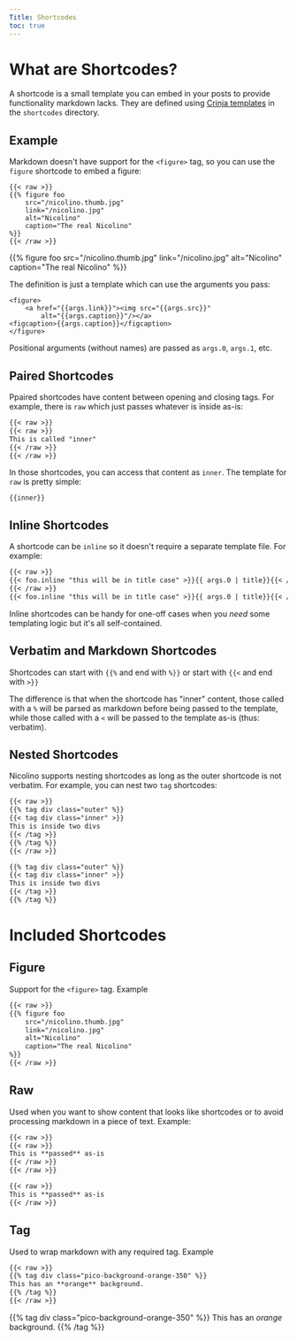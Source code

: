 ```yaml
---
Title: Shortcodes
toc: true
---
```


# What are Shortcodes?

A shortcode is a small template you can embed in your posts to
provide functionality markdown lacks. They are defined using
[Crinja templates](https://straight-shoota.github.io/crinja/)
in the `shortcodes` directory.

## Example

Markdown doesn't have support for the `<figure>` tag,
so you can use the `figure` shortcode to embed a figure:

```
{{< raw >}}
{{% figure foo
    src="/nicolino.thumb.jpg"
    link="/nicolino.jpg"
    alt="Nicolino"
    caption="The real Nicolino"
%}}
{{< /raw >}}
```

{{% figure foo
    src="/nicolino.thumb.jpg"
    link="/nicolino.jpg"
    alt="Nicolino"
    caption="The real Nicolino"
%}}

The definition is just a template which can use the arguments
you pass:

```jinja
<figure>
    <a href="{{args.link}}"><img src="{{args.src}}"
        alt="{{args.caption}}"/></a>
<figcaption>{{args.caption}}</figcaption>
</figure>
```

Positional arguments (without names) are passed as `args.0`, `args.1`, etc.

## Paired Shortcodes

Ppaired shortcodes have content between
opening and closing tags. For example, there is `raw` which just
passes whatever is inside as-is:

```markdown
{{< raw >}}
{{< raw >}}
This is called "inner"
{{< /raw >}}
{{< /raw >}}
```

In those shortcodes, you can access that content as `inner`.
The template for `raw` is pretty simple:

```jinja
{{inner}}
```

## Inline Shortcodes

A shortcode can be `inline` so it doesn't require a separate template file. For example:

```markdown
{{< raw >}}
{{< foo.inline "this will be in title case" >}}{{ args.0 | title}}{{< /foo.inline >}}
{{< /raw >}}
{{< foo.inline "this will be in title case" >}}{{ args.0 | title}}{{< /foo.inline >}}
```

Inline shortcodes can be handy for one-off cases when you *need* some templating logic
but it's all self-contained.

## Verbatim and Markdown Shortcodes

Shortcodes can start with `{{%` and end with `%}}` or start with `{{<` and end with `>}}`

The difference is that when the shortcode has "inner" content,
those called with a `%` will be parsed as markdown before being passed
to the template, while those called with a `<` will be passed
to the template as-is (thus: verbatim).

## Nested Shortcodes

Nicolino supports nesting shortcodes as long as the outer shortcode is not verbatim.
For example, you can nest two `tag` shortcodes:

```markdown
{{< raw >}}
{{% tag div class="outer" %}}
{{< tag div class="inner" >}}
This is inside two divs
{{< /tag >}}
{{% /tag %}}
{{< /raw >}}

{{% tag div class="outer" %}}
{{< tag div class="inner" >}}
This is inside two divs
{{< /tag >}}
{{% /tag %}}
```


# Included Shortcodes

## Figure

Support for the `<figure>` tag. Example

```markdown
{{< raw >}}
{{% figure foo
    src="/nicolino.thumb.jpg"
    link="/nicolino.jpg"
    alt="Nicolino"
    caption="The real Nicolino"
%}}
{{< /raw >}}
```

## Raw

Used when you want to show content that looks like shortcodes or to
avoid processing markdown in a piece of text. Example:

```markdown
{{< raw >}}
{{< raw >}}
This is **passed** as-is
{{< /raw >}}
{{< /raw >}}

{{< raw >}}
This is **passed** as-is
{{< /raw >}}

```


## Tag

Used to wrap markdown with any required tag. Example

```markdown
{{< raw >}}
{{% tag div class="pico-background-orange-350" %}}
This has an **orange** background.
{{% /tag %}}
{{< /raw >}}
```

{{% tag div class="pico-background-orange-350" %}}
This has an *orange* background.
{{% /tag %}}
